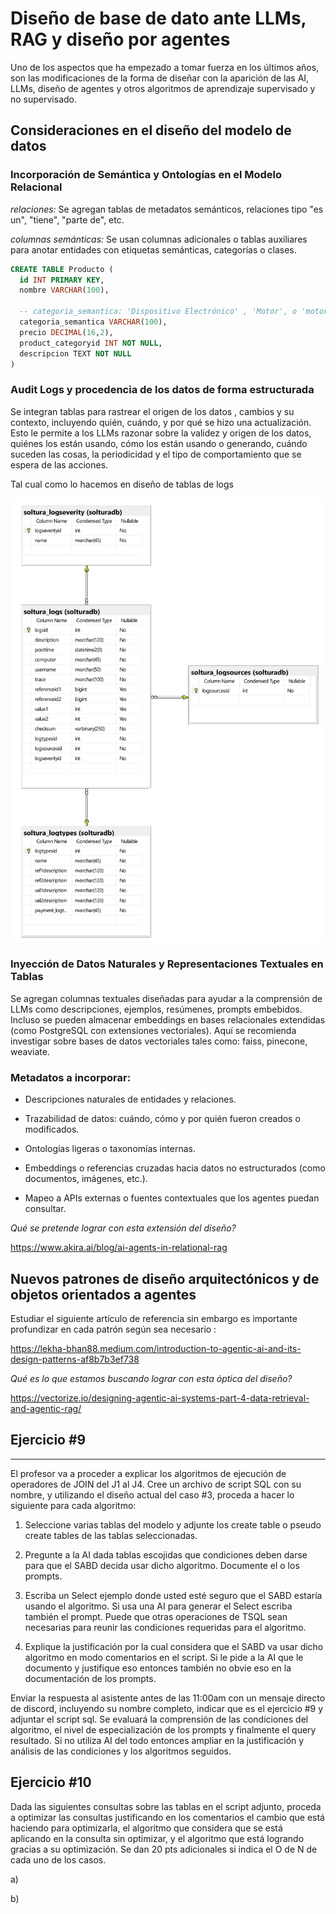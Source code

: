 # Diseño de base de dato ante LLMs, RAG y diseño por agentes

Uno de los aspectos que ha empezado a tomar fuerza en los últimos años, son las modificaciones de la forma de diseñar con la aparición de las AI, LLMs, diseño de agentes y otros algoritmos de aprendizaje supervisado y no supervisado. 


## Consideraciones en el diseño del modelo de datos 

### Incorporación de Semántica y Ontologías en el Modelo Relacional

*relaciones:* Se agregan tablas de metadatos semánticos, relaciones tipo "es un", "tiene", "parte de", etc.

*columnas semánticas:* Se usan columnas adicionales o tablas auxiliares para anotar entidades con etiquetas semánticas, categorías o clases.

```sql
CREATE TABLE Producto (
  id INT PRIMARY KEY,
  nombre VARCHAR(100),

  -- categoria_semantica: 'Dispositivo Electrónico' , 'Motor', o 'motor motorizado combustion mecánico'   
  categoria_semantica VARCHAR(100), 
  precio DECIMAL(16,2),
  product_categoryid INT NOT NULL,
  descripcion TEXT NOT NULL
)
```

### Audit Logs y procedencia de los datos de forma estructurada

Se integran tablas para rastrear el origen de los datos , cambios y su contexto, incluyendo quién, cuándo, y por qué se hizo una actualización. Esto le permite a los LLMs razonar sobre la validez y origen de los datos, quiénes los están usando, cómo los están usando o generando, cuándo suceden las cosas, la periodicidad y el tipo de comportamiento que se espera de las acciones. 

Tal cual como lo hacemos en diseño de tablas de logs

![Image](./media/logtabledesign.png)

### Inyección de Datos Naturales y Representaciones Textuales en Tablas

Se agregan columnas textuales diseñadas para ayudar a la comprensión de LLMs como descripciones, ejemplos, resúmenes, prompts embebidos. Incluso se pueden almacenar embeddings en bases relacionales extendidas (como PostgreSQL con extensiones vectoriales).  Aquí se recomienda investigar sobre bases de datos vectoriales tales como: faiss, pinecone, weaviate. 

### Metadatos a incorporar: 

- Descripciones naturales de entidades y relaciones. 

- Trazabilidad de datos: cuándo, cómo y por quién fueron creados o modificados. 

- Ontologías ligeras o taxonomías internas. 

- Embeddings o referencias cruzadas hacia datos no estructurados (como documentos, imágenes, etc.). 

- Mapeo a APIs externas o fuentes contextuales que los agentes puedan consultar. 


_*Qué se pretende lograr con esta extensión del diseño?*_ 

https://www.akira.ai/blog/ai-agents-in-relational-rag 


## Nuevos patrones de diseño arquitectónicos y de objetos orientados a agentes 

Estudiar el siguiente artículo de referencia sin embargo es importante profundizar en cada patrón según sea necesario : 

https://lekha-bhan88.medium.com/introduction-to-agentic-ai-and-its-design-patterns-af8b7b3ef738 

_*Qué es lo que estamos buscando lograr con esta óptica del diseño?*_

https://vectorize.io/designing-agentic-ai-systems-part-4-data-retrieval-and-agentic-rag/ 



## Ejercicio #9 
-----------------------------------------------

El profesor va a proceder a explicar los algoritmos de ejecución de operadores de JOIN del J1 al J4. Cree un archivo de script SQL con su nombre, y utilizando el diseño actual del caso #3, proceda a hacer lo siguiente para cada algoritmo:

1. Seleccione varias tablas del modelo y adjunte los create table o pseudo create tables de las tablas seleccionadas. 

2. Pregunte a la AI dada tablas escojidas que condiciones deben darse para que el SABD decida usar dicho algoritmo. Documente el o los prompts.

3. Escriba un Select ejemplo donde usted esté seguro que el SABD estaría usando el algoritmo. Si usa una AI para generar el Select escriba también el prompt. Puede que otras operaciones de TSQL sean necesarias para reunir las condiciones requeridas para el algoritmo. 

4. Explique la justificación por la cual considera que el SABD va usar dicho algoritmo en modo comentarios en el script. Si le pide a la AI que le documento y justifique eso entonces también no obvie eso en la documentación de los prompts. 

Enviar la respuesta al asistente antes de las 11:00am con un mensaje directo de discord, incluyendo su nombre completo, indicar que es el ejercicio #9 y adjuntar el script sql. Se evaluará la comprensión de las condiciones del algoritmo, el nivel de especialización de  los prompts y finalmente el query resultado. Si no utiliza AI del todo entonces ampliar en la justificación y análisis de las condiciones y los algoritmos seguidos. 



## Ejercicio #10

Dada las siguientes consultas sobre las tablas en el script adjunto, proceda a optimizar las consultas justificando en los comentarios el cambio que está haciendo para optimizarla, el algoritmo que considera que se está aplicando en la consulta sin optimizar, y el algoritmo que está logrando gracias a su optimización. Se dan 20 pts adicionales si indica el O de N de cada uno de los casos. 

a)

b) 




